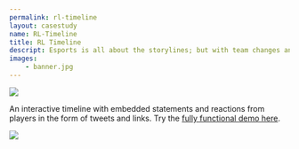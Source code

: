 ```yaml
---
permalink: rl-timeline
layout: casestudy
name: RL-Timeline
title: RL Timeline
descript: Esports is all about the storylines; but with team changes and roster shuffles several times a year, they're hard to follow. RL Timeline is a concept for a way to see Rocket League History in a whole new way.
images:
    - banner.jpg
---
```


<div><img src='{{ site.baseurl }}/img/projects/{{ page.id }}/rl-timeline-screenshot.png'/></div>

An interactive timeline with embedded statements and reactions from players in the form of tweets and links. Try the [fully functional demo here](https://wwsalmon.github.io/rl-timeline/0-1/webdemo/).

<div><img src='{{ site.baseurl }}/img/projects/{{ page.id }}/prototype.png'/></div>